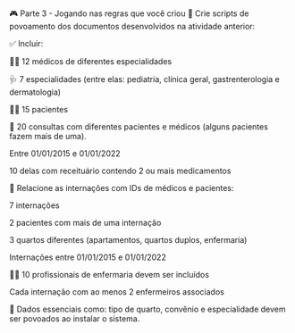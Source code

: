 🎮 Parte 3 - Jogando nas regras que você criou
🧾 Crie scripts de povoamento dos documentos desenvolvidos na atividade anterior:

✅ Incluir:

👨‍⚕️ 12 médicos de diferentes especialidades

🩺 7 especialidades (entre elas: pediatria, clínica geral, gastrenterologia e dermatologia)

🧑‍🦰 15 pacientes

📅 20 consultas com diferentes pacientes e médicos (alguns pacientes fazem mais de uma).

Entre 01/01/2015 e 01/01/2022

10 delas com receituário contendo 2 ou mais medicamentos

🏥 Relacione as internações com IDs de médicos e pacientes:

7 internações

2 pacientes com mais de uma internação

3 quartos diferentes (apartamentos, quartos duplos, enfermaria)

Internações entre 01/01/2015 e 01/01/2022

🧑‍⚕️ 10 profissionais de enfermaria devem ser incluídos

Cada internação com ao menos 2 enfermeiros associados

🧩 Dados essenciais como: tipo de quarto, convênio e especialidade devem ser povoados ao instalar o sistema.